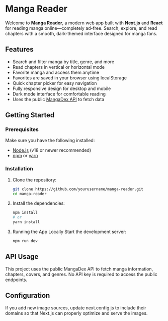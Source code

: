 # Manga Reader

Welcome to **Manga Reader**, a modern web app built with **Next.js** and **React** for reading manga online—completely ad-free. Search, explore, and read chapters with a smooth, dark-themed interface designed for manga fans.

## Features

- Search and filter manga by title, genre, and more
- Read chapters in vertical or horizontal mode
- Favorite manga and access them anytime
- Favorites are saved in your browser using localStorage
- Quick chapter picker for easy navigation
- Fully responsive design for desktop and mobile
- Dark mode interface for comfortable reading
- Uses the public [MangaDex API](https://api.mangadex.org/) to fetch data

## Getting Started

### Prerequisites

Make sure you have the following installed:

- [Node.js](https://nodejs.org/) (v18 or newer recommended)
- [npm](https://www.npmjs.com/) or [yarn](https://yarnpkg.com/)

### Installation

1. Clone the repository:

   ```bash
   git clone https://github.com/yourusername/manga-reader.git
   cd manga-reader

2. Install the dependencies:
   
   ```bash
   npm install
   # or
   yarn install

3. Running the App Locally
   Start the development server: 
   ```bash
   npm run dev

## API Usage
This project uses the public MangaDex API to fetch manga information, chapters, covers, and genres. No API key is required to access the public endpoints.

## Configuration
If you add new image sources, update next.config.js to include their domains so that Next.js can properly optimize and serve the images.



   
